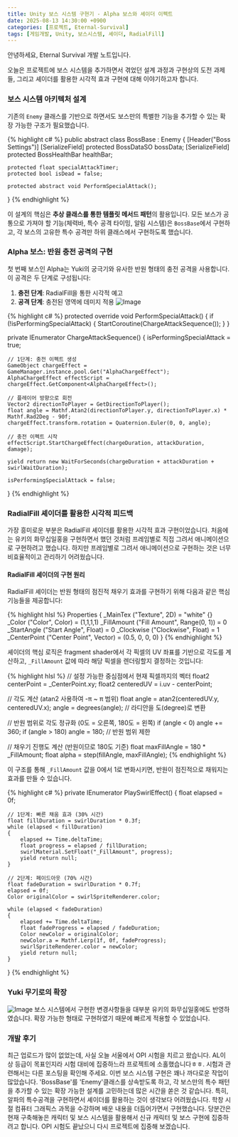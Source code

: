 ```yaml
---
title: Unity 보스 시스템 구현기 - Alpha 보스와 셰이더 이펙트
date: 2025-08-13 14:30:00 +0900
categories: [프로젝트, Eternal-Survival]
tags: [게임개발, Unity, 보스시스템, 셰이더, RadialFill]
---
```


안녕하세요, Eternal Survival 개발 노트입니다.

오늘은 프로젝트에 보스 시스템을 추가하면서 겪었던 설계 과정과 구현상의 도전 과제들, 그리고 셰이더를 활용한 시각적 효과 구현에 대해 이야기하고자 합니다.

### 보스 시스템 아키텍처 설계

기존의 `Enemy` 클래스를 기반으로 하면서도 보스만의 특별한 기능을 추가할 수 있는 확장 가능한 구조가 필요했습니다.

{% highlight c# %}
public abstract class BossBase : Enemy
{
[Header("Boss Settings")]
[SerializeField] protected BossDataSO bossData;
[SerializeField] protected BossHealthBar healthBar;

    protected float specialAttackTimer;
    protected bool isDead = false;

    protected abstract void PerformSpecialAttack();

}
{% endhighlight %}

이 설계의 핵심은 **추상 클래스를 통한 템플릿 메서드 패턴**의 활용입니다. 모든 보스가 공통으로 가져야 할 기능(체력바, 특수 공격 타이밍, 알림 시스템)은 `BossBase`에서 구현하고, 각 보스의 고유한 특수 공격만 하위 클래스에서 구현하도록 했습니다.

### Alpha 보스: 반원 충전 공격의 구현

첫 번째 보스인 Alpha는 Yuki의 궁극기와 유사한 반원 형태의 충전 공격을 사용합니다. 이 공격은 두 단계로 구성됩니다:

1. **충전 단계**: RadialFill을 통한 시각적 예고
2. **공격 단계**: 충전된 영역에 데미지 적용
   ![Image](https://github.com/user-attachments/assets/2749ebd7-d5e6-491d-ba73-188ff8899ab2)

{% highlight c# %}
protected override void PerformSpecialAttack()
{
if (!isPerformingSpecialAttack)
{
StartCoroutine(ChargeAttackSequence());
}
}

private IEnumerator ChargeAttackSequence()
{
isPerformingSpecialAttack = true;

    // 1단계: 충전 이펙트 생성
    GameObject chargeEffect = GameManager.instance.pool.Get("AlphaChargeEffect");
    AlphaChargeEffect effectScript = chargeEffect.GetComponent<AlphaChargeEffect>();

    // 플레이어 방향으로 회전
    Vector2 directionToPlayer = GetDirectionToPlayer();
    float angle = Mathf.Atan2(directionToPlayer.y, directionToPlayer.x) * Mathf.Rad2Deg - 90f;
    chargeEffect.transform.rotation = Quaternion.Euler(0, 0, angle);

    // 충전 이펙트 시작
    effectScript.StartChargeEffect(chargeDuration, attackDuration, damage);

    yield return new WaitForSeconds(chargeDuration + attackDuration + swirlWaitDuration);

    isPerformingSpecialAttack = false;

}
{% endhighlight %}

### RadialFill 셰이더를 활용한 시각적 피드백

가장 흥미로운 부분은 RadialFill 셰이더를 활용한 시각적 효과 구현이었습니다. 처음에는 유키의 화무십일홍을 구현하면서 했던 것처럼 프레임별로 직접 그려서 애니메이션으로 구현하려고 했습니다. 하지만 프레임별로 그려서 애니메이션으로 구현하는 것은 너무 비효율적이고 관리하기 어려웠습니다.

#### RadialFill 셰이더의 구현 원리

RadialFill 셰이더는 반원 형태의 점진적 채우기 효과를 구현하기 위해 다음과 같은 핵심 기능들을 제공합니다:

{% highlight hlsl %}
Properties
{
\_MainTex ("Texture", 2D) = "white" {}
\_Color ("Color", Color) = (1,1,1,1)
\_FillAmount ("Fill Amount", Range(0, 1)) = 0
\_StartAngle ("Start Angle", Float) = 0
\_Clockwise ("Clockwise", Float) = 1
\_CenterPoint ("Center Point", Vector) = (0.5, 0, 0, 0)
}
{% endhighlight %}

셰이더의 핵심 로직은 fragment shader에서 각 픽셀의 UV 좌표를 기반으로 각도를 계산하고, `_FillAmount` 값에 따라 해당 픽셀을 렌더링할지 결정하는 것입니다:

{% highlight hlsl %}
// 설정 가능한 중심점에서 현재 픽셀까지의 벡터
float2 centerPoint = \_CenterPoint.xy;
float2 centeredUV = i.uv - centerPoint;

// 각도 계산 (atan2 사용하여 -π ~ π 범위)
float angle = atan2(centeredUV.y, centeredUV.x);
angle = degrees(angle); // 라디안을 도(degree)로 변환

// 반원 범위로 각도 정규화 (0도 = 오른쪽, 180도 = 왼쪽)
if (angle < 0) angle += 360;
if (angle > 180) angle = 180; // 반원 범위 제한

// 채우기 진행도 계산 (반원이므로 180도 기준)
float maxFillAngle = 180 \* \_FillAmount;
float alpha = step(fillAngle, maxFillAngle);
{% endhighlight %}

이 구조를 통해 `_FillAmount` 값을 0에서 1로 변화시키면, 반원이 점진적으로 채워지는 효과를 만들 수 있습니다.

{% highlight c# %}
private IEnumerator PlaySwirlEffect()
{
float elapsed = 0f;

    // 1단계: 빠른 채움 효과 (30% 시간)
    float fillDuration = swirlDuration * 0.3f;
    while (elapsed < fillDuration)
    {
        elapsed += Time.deltaTime;
        float progress = elapsed / fillDuration;
        swirlMaterial.SetFloat("_FillAmount", progress);
        yield return null;
    }

    // 2단계: 페이드아웃 (70% 시간)
    float fadeDuration = swirlDuration * 0.7f;
    elapsed = 0f;
    Color originalColor = swirlSpriteRenderer.color;

    while (elapsed < fadeDuration)
    {
        elapsed += Time.deltaTime;
        float fadeProgress = elapsed / fadeDuration;
        Color newColor = originalColor;
        newColor.a = Mathf.Lerp(1f, 0f, fadeProgress);
        swirlSpriteRenderer.color = newColor;
        yield return null;
    }

}
{% endhighlight %}

### Yuki 무기로의 확장

![Image](https://github.com/user-attachments/assets/9ed896cb-9c56-44a9-b88e-b767548db5e2)
보스 시스템에서 구현한 변경사항들을 대부분 유키의 화무십일홍에도 반영하였습니다. 확장 가능한 형태로 구현하였기 때문에 빠르게 적용할 수 있었습니다.

### 개발 후기

최근 업로드가 많이 없었는데, 사실 오늘 서울에서 OPI 시험을 치르고 왔습니다. AL이상 등급이 목표인지라 시험 대비에 집중하느라 프로젝트에 소홀했습니다ㅎㅎ. 시험과 관련해서는 다른 포스팅을 확인해 주세요.
이번 보스 시스템 구현은 꽤나 까다로운 작업이 많았습니다. 'BossBase'를 'Enemy'클래스를 상속받도록 하고, 각 보스만의 특수 패턴을 추가할 수 있는 확장 가능한 설계를 고민하는데 많은 시간을 쏟은 것 같습니다.
특히, 알파의 특수공격을 구현하면서 셰이더를 활용하는 것이 생각보다 어려웠습니다. 학창 시절 컴퓨터 그래픽스 과목을 수강하며 배운 내용을 더듬어가면서 구현했습니다.
당분간은 현재 구축해놓은 캐릭터 및 보스 시스템을 활용해서 신규 캐릭터 및 보스 구현에 집중하려고 합니다. OPI 시험도 끝났으니 다시 프로젝트에 집중해 보겠습니다.
